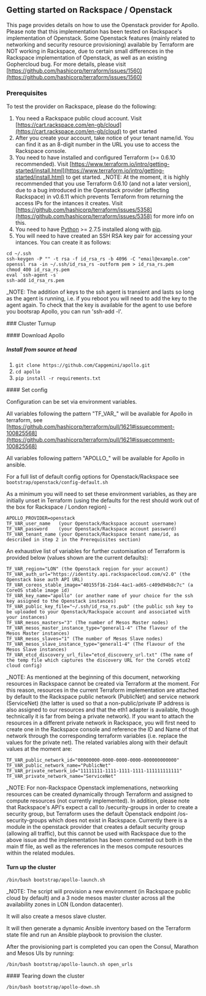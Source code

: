 ## Getting started on Rackspace / Openstack

This page provides details on how to use the Openstack provider for Apollo. Please note that this implementation has been tested on Rackspace's implementation of Openstack. Some Openstack features (mainly related to networking and security resource provisioning) available by Terraform are NOT working in Rackspace, due to certain small differences in the Rackspace implementation of Openstack, as well as an existing Gophercloud bug. For more details, please visit [https://github.com/hashicorp/terraform/issues/1560](https://github.com/hashicorp/terraform/issues/1560)

### Prerequisites

To test the provider on Rackspace, please do the following:

1. You need a Rackspace public cloud account. Visit [https://cart.rackspace.com/en-gb/cloud](https://cart.rackspace.com/en-gb/cloud) to get started
2. After you create your account, take notice of your tenant name/id. You can find it as an 8-digit number in the URL you use to access the Rackspace console.
3. You need to have installed and configured Terraform (>= 0.6.10 recommended). Visit [https://www.terraform.io/intro/getting-started/install.html](https://www.terraform.io/intro/getting-started/install.html) to get started.
_NOTE: At the moment, it is highly recommended that you use Terraform 0.6.10 (and not a later version), due to a bug introduced in the Openstack provider (affecting Rackspace) in v0.6.11 which prevents Terraform from returning the access IPs for the intances it creates. Visit [https://github.com/hashicorp/terraform/issues/5358](https://github.com/hashicorp/terraform/issues/5358) for more info on this.
4. You need to have [Python](https://www.python.org/) >= 2.7.5 installed along with [pip](https://pip.pypa.io/en/latest/installing.html).
5. You will need to have created an SSH RSA key pair for accessing your intances. You can create it as follows:

```
cd ~/.ssh
ssh-keygen -P "" -t rsa -f id_rsa_rs -b 4096 -C "email@example.com"
openssl rsa -in ~/.ssh/id_rsa_rs -outform pem > id_rsa_rs.pem
chmod 400 id_rsa_rs.pem
eval `ssh-agent -s`
ssh-add id_rsa_rs.pem
```

_NOTE: The addition of keys to the ssh agent is transient and lasts so long as the agent is running, i.e. if you reboot you will need to add the key to the agent again. To check that the key is available for the agent to use before you bootsrap Apollo, you can run 'ssh-add -l'.

### Cluster Turnup

#### Download Apollo

##### Install from source at head
1. `git clone https://github.com/Capgemini/apollo.git`
2. `cd apollo`
3. `pip install -r requirements.txt`

#### Set config

Configuration can be set via environment variables.

All variables following the pattern "TF_VAR_" will be available for Apollo in terraform, see [https://github.com/hashicorp/terraform/pull/1621#issuecomment-100825568](https://github.com/hashicorp/terraform/pull/1621#issuecomment-100825568)

All variables following pattern "APOLLO_" will be available for Apollo in ansible.

For a full list of default config options for Openstack/Rackspace see `bootstrap/openstack/config-default.sh`

As a minimum you will need to set these environment variables, as they are initially unset in Terraform (using the defaults for the rest should work out of the box for Rackspace / London region) -

```
APOLLO_PROVIDER=openstack
TF_VAR_user_name   (your Openstack/Rackspace account username)
TF_VAR_password    (your Openstack/Rackspace account password)
TF_VAR_tenant_name (your Openstack/Rackspace tenant name/id, as described in step 2 in the Prerequisites section)
```

An exhaustive list of variables for further customisation of Terraform is provided below (values shown are the current defaults):

```
TF_VAR_region="LON" (the Openstack region for your account)
TF_VAR_auth_url="https://identity.api.rackspacecloud.com/v2.0" (the Openstack base auth API URL)
TF_VAR_coreos_stable_image="40155f16-21d4-4ac1-ad65-c409d94b8c7c" (a CoreOS stable image id)
TF_VAR_key_name="apollo" (or another name of your choice for the ssh key assigned to the Openstack instances)
TF_VAR_public_key_file="~/.ssh/id_rsa_rs.pub" (the public ssh key to be uploaded to your Openstack/Rackspace account and associated with your instances)
TF_VAR_mesos_masters="3" (The number of Mesos Master nodes)
TF_VAR_mesos_master_instance_type="general1-4" (The flavour of the Mesos Master instances)
TF_VAR_mesos_slaves="1" (The number of Mesos Slave nodes)
TF_VAR_mesos_slave_instance_type="general1-4" (The flavour of the Mesos Slave instances)
TF_VAR_etcd_discovery_url_file="etcd_discovery_url.txt" (The name of the temp file which captures the discovery URL for the CoreOS etcd2 cloud config)
```

_NOTE: As mentioned at the beginning of this document, networking resources in Rackspace cannot be created via Terraform at the moment. For this reason, resources in the current Terraform implementation are attached by default to the Rackspace public network (PublicNet) and service network (ServiceNet) (the latter is used so that a non-public/private IP address is also assigned to our resources and that the eth1 adapter is available, though technically it is far from being a private network). If you want to attach the resources in a different private network in Rackspace, you will first need to create one in the Rackspace console and reference the ID and Name of that network through the corresponding terraform variables (i.e. replace the values for the private net). The related variables along with their default values at the moment are:

```
TF_VAR_public_network_id="00000000-0000-0000-0000-000000000000"
TF_VAR_public_network_name="PublicNet"
TF_VAR_private_network_id="11111111-1111-1111-1111-111111111111"
TF_VAR_private_network_name="ServiceNet"
```

_NOTE: For non-Rackspace Openstack implemenations, networking resources can be created dynamically through Terraform and assigned to compute resources (not currently implemented). In addition, please note that Rackspace's API's expect a call to /security-groups in order to create a security group, but Terraform uses the default Openstack endpoint /os-security-groups which does not exist in Rackspace. Currently there is a module in the openstack provider that creates a default security group (allowing all traffic), but this cannot be used with Rackspace due to the above issue and the implementation has been commented out both in the main tf file, as well as the references in the mesos compute resources within the related modules.


#### Turn up the cluster
```
/bin/bash bootstrap/apollo-launch.sh
```

_NOTE: The script will provision a new environment (in Rackspace public cloud by default) and a 3 node mesos master cluster across all the availability zones in LON (London datacenter).

It will also create a mesos slave cluster.

It will then generate a dynamic Ansible inventory based on the Terraform state file and run an Ansible playbook to provision the cluster.

After the provisioning part is completed you can open the Consul, Marathon and Mesos UIs by running:

```
/bin/bash bootstrap/apollo-launch.sh open_urls
```

#### Tearing down the cluster
```
/bin/bash bootstrap/apollo-down.sh
```
